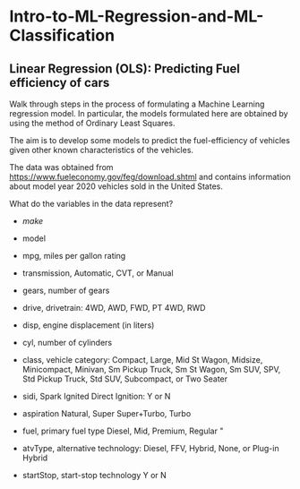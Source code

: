 # Intro-to-ML-Regression-and-ML-Classification

## Linear Regression (OLS): Predicting Fuel efficiency of cars

Walk through steps in the process of formulating a Machine Learning regression model. In particular, the models formulated here are obtained by using the method of Ordinary Least Squares.

The aim is to develop some models to predict the fuel-efficiency of vehicles given other known characteristics of the vehicles.

The data was obtained from https://www.fueleconomy.gov/feg/download.shtml and contains information about model year 2020 vehicles sold in the United States.

What do the variables in the data represent?

- *make*

- model

- mpg, miles per gallon rating

- transmission, Automatic, CVT, or Manual

- gears, number of gears

- drive, drivetrain: 4WD, AWD, FWD, PT 4WD, RWD

- disp, engine displacement (in liters)

- cyl, number of cylinders

- class, vehicle category: Compact, Large, Mid St Wagon, Midsize, Minicompact, Minivan, Sm Pickup Truck, Sm St Wagon, Sm SUV, SPV, Std Pickup Truck, Std SUV, Subcompact, or Two Seater

- sidi, Spark Ignited Direct Ignition: Y or N

- aspiration Natural, Super Super+Turbo, Turbo

- fuel, primary fuel type Diesel, Mid, Premium, Regular "

- atvType, alternative technology: Diesel, FFV, Hybrid, None, or Plug-in Hybrid

- startStop, start-stop technology Y or N





